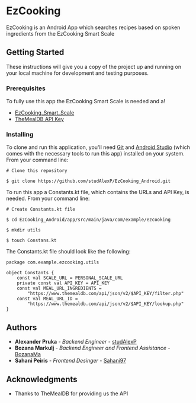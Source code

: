 # EzCooking

EzCooking is an Android App which searches recipes based on spoken ingredients from the EzCooking
Smart Scale

## Getting Started

These instructions will give you a copy of the project up and running on your local machine for
development and testing purposes.

### Prerequisites

To fully use this app the EzCooking Smart Scale is needed and a!

- [EzCooking_Smart_Scale](https://github.com/studAlexP/EzCooking_Device)
- [TheMealDB API Key](https://www.themealdb.com/api.php)

### Installing

To clone and run this application, you'll need [Git](https://git-scm.com/)
and [Android Studio](https://developer.android.com/studio/) (which comes with the necessary tools to
run this app) installed on your system. From your command line:

```
# Clone this repository

$ git clone https://github.com/studAlexP/EzCooking_Android.git
```

To run this app a Constants.kt file, which contains the URLs and API Key, is needed. From your
command line:

```
# Create Constants.kt file

$ cd EzCooking_Android/app/src/main/java/com/example/ezcooking

$ mkdir utils

$ touch Constans.kt
```
The Constants.kt file should look like the following:
```
package com.example.ezcooking.utils

object Constants {
    const val SCALE_URL = PERSONAL_SCALE_URL
    private const val API_KEY = API_KEY
    const val MEAL_URL_INGREDIENTS =
        "https://www.themealdb.com/api/json/v2/$API_KEY/filter.php"
    const val MEAL_URL_ID =
        "https://www.themealdb.com/api/json/v2/$API_KEY/lookup.php"
}
```

## Authors

- **Alexander Pruka** - *Backend Engineer* -
  [studAlexP](https://github.com/studAlexP)
- **Bozana Markulj** - *Backend Engineer and Frontend Assistance* -
  [BozanaMa](https://github.com/BozanaMa)
- **Sahani Peiris** - *Frontend Desinger* -
  [Sahani97](https://github.com/Sahani97)


## Acknowledgments

- Thanks to TheMealDB for providing us the API
